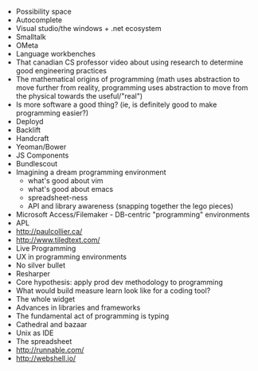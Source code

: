 - Possibility space
- Autocomplete
- Visual studio/the windows + .net ecosystem 
- Smalltalk
- OMeta
- Language workbenches
- That canadian CS professor video about using research to determine good engineering practices
- The mathematical origins of programming (math uses abstraction to move further from reality, programming uses abstraction to move from the physical towards the useful/"real")
- Is more software a good thing? (ie, is definitely good to make programming easier?)
- Deployd
- Backlift
- Handcraft
- Yeoman/Bower
- JS Components
- Bundlescout
- Imagining a dream programming environment
    - what's good about vim
    - what's good about emacs
    - spreadsheet-ness
    - API and library awareness (snapping together the lego pieces)
- Microsoft Access/Filemaker - DB-centric "programming" environments
- APL
- http://paulcollier.ca/
- http://www.tiledtext.com/
- Live Programming
- UX in programming environments
- No silver bullet
- Resharper
- Core hypothesis: apply prod dev methodology to programming
- What would build measure learn look like for a coding tool?
- The whole widget
- Advances in libraries and frameworks
- The fundamental act of programming is typing
- Cathedral and bazaar
- Unix as IDE 
- The spreadsheet
- http://runnable.com/
- http://webshell.io/
